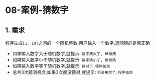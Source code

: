 # 08-案例-猜数字

## 1. 需求

程序生成`[1, 10]`之间的一个随机整数,用户输入一个数字,返回猜的是否正确

- 如果输入数字大于随机数字,就提示: `数字猜大了, 继续猜`
- 如果输入数字小于随机数字,就提示: `数字猜小了, 继续猜`
- 如果输入数字等于随机数字,就提示: `猜对了,程序结束`
- 总共3次猜测机会,如果3次都没猜对,就提示: `机会用完了,程序结束`